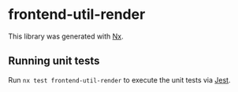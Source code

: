 # frontend-util-render

This library was generated with [Nx](https://nx.dev).

## Running unit tests

Run `nx test frontend-util-render` to execute the unit tests via [Jest](https://jestjs.io).
